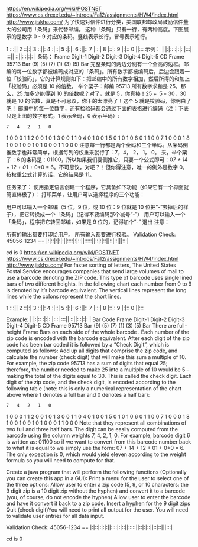 https://en.wikipedia.org/wiki/POSTNET
https://www.cs.drexel.edu/~introcs/Fa12/assignments/HW4/index.html
http://www.jiskha.com/
为了快速对信件进行分类，美国联邦邮政局鼓励信件量大的公司用「条码」来代替邮编。 这种「条码」只有一行，有两种高度。下图展示的是数字 0 - 9 对应的条码。竖线表示长行，冒号表示短行。

1   :::||
2   ::|:|
3   ::||:
4   :|::|
5   :|:|:
6   :||::
7   |:::|
8   |::|:
9   |:|::
0   ||:::
示例：   |   |:|::   :|:|:   |:::|   :::||   ::||:   :|:|:   |
条码：   Frame   Digit-1 Digit-2 Digit-3 Digit-4 Digit-5 CD  Frame
95713   Bar (9) (5) (7) (1) (3) (5) Bar
完整条码的两边分别有一个全高的边框。邮编的每一位数字都被编码成对应的「条码」。所有数字都被编码后，后边会跟着一位「校验码」，它的计算规则如下：把邮编中的所有数字相加，然后所得的和加上「校验码」必须是 10 的倍数。 举个栗子：邮编 95713 所有数字求和是 25，那么，25 加多少能得到 10 的倍数呢？对了，就是 5，你真棒！25 + ５= 30，30 就是 10 的倍数，真是不可思议，你干的太漂亮了！这个 5 就是校验码，你明白了吧！ 邮编中的每一位数字，还有检验码都会通过下面的表格进行编码（注：下表只是上图的数字形式，1 表示全码，0 表示半码）:

    7   4   2   1   0
1   0   0   0   1   1
2   0   0   1   0   1
3   0   0   1   1   0
4   0   1   0   0   1
5   0   1   0   1   0
6   0   1   1   0   0
7   1   0   0   0   1
8   1   0   0   1   0
9   1   0   1   0   0
0   1   1   0   0   0
注意每一行都是两个全码和三个半码。从条码倒推数字也非常简单，根据每列的权重来就行了：7，4， 2， 1， 0。 来，举个栗子：6 的条码是：01100，所以如果我们要倒推它，只要一个公式即可：0*7 + 1*4 + 1*2 + 0*1 + 0*0 = 6。不可思议，对吧？！但你得注意，唯一的例外是数字 0，按权重公式计算的话，它的结果是 11。

任务来了： 使用指定语言创建一个程序，它具备如下功能（如果它有一个界面就简直棒极了）： 打印菜单，让用户可以选择程序的三个功能：

用户可以输入一个邮编（5 位，9 位，或 10 位：9 位就是 10 位把“-”去掉后的样子），把它转换成一个「条码」（记得不要编码那个减号“-”）
用户可以输入一个「条码」，程序把它转回邮编，如果是 9 位的，记得加个“-”
退出
注意：

所有的输出都要打印给用户。
所有输入都要进行校验。
Validation Check:       45056-1234   ==   |:|::|:|:|:||::::|:|::||:::::||::|:|::||::|::|||:::|

cd is 0
https://en.wikipedia.org/wiki/POSTNET
https://www.cs.drexel.edu/~introcs/Fa12/assignments/HW4/index.html
http://www.jiskha.com/ For faster sorting of letters, The United States Postal Service encourages companies that send large volumes of mail to use a barcode denoting the ZIP code. This type of barcode uses single lined bars of two different heights. In the following chart each number from 0 to 9 is denoted by it’s barcode equivalent. The vertical lines represent the long lines while the colons represent the short lines.

1 :::|| 2 ::|:| 3 ::||: 4 :|::| 5 :|:|: 6 :||:: 7 |:::| 8 |::|: 9 |:|:: 0 ||:::

Example:    |   |:|::   :|:|:   |:::|   :::||   ::||:   :|:|:   |
Bar Code    Frame   Digit-1 Digit-2 Digit-3 Digit-4 Digit-5 CD  Frame
95713   Bar (9) (5) (7) (1) (3) (5) Bar
There are full-height Frame Bars on each side of the whole barcode . Each number of the zip code is encoded with the barcode equivalent. After each digit of the zip code has been bar coded it is followed by a “Check Digit”, which is computed as follows: Add up all digits that comprise the zip code, and calculate the number (check digit) that will make this sum a multiple of 10. For example, the zip code 95713 has a sum of digits that equal 25; therefore, the number needed to make 25 into a multiple of 10 would be 5 – making the total of the digits equal to 30. This is called the check digit. Each digit of the zip code, and the check digit, is encoded according to the following table (note: this is only a numerical representation of the chart above where 1 denotes a full bar and 0 denotes a half bar):

    7   4   2   1   0
1   0   0   0   1   1
2   0   0   1   0   1
3   0   0   1   1   0
4   0   1   0   0   1
5   0   1   0   1   0
6   0   1   1   0   0
7   1   0   0   0   1
8   1   0   0   1   0
9   1   0   1   0   0
0   1   1   0   0   0
Note that they represent all combinations of two full and three half bars. The digit can be easily computed from the barcode using the column weights 7, 4, 2, 1, 0. For example, barcode digit 6 is written as: 01100 so if we want to convert from this barcode number back to what it is equal to we simply use the form: 07 + 14 + 12 + 01 + 0*0 = 6. The only exception is 0, which would yield eleven according to the weight formula so you will need to compute for that.

Create a java program that will perform the following functions (Optionally you can create this app in a GUI): Print a menu for the user to select one of the three options: Allow user to enter a zip code (5, 9, or 10 characters: the 9 digit zip is a 10 digit zip without the hyphen) and convert it to a barcode (you, of course, do not encode the hyphen) Allow user to enter the barcode and have it convert it back to a zip code. Insert a hyphen for the 9 digit zips Quit (check digit)You will need to print all output for the user. You will need to validate user entries for all data input.

Validation Check: 45056-1234 == |:|::|:|:|:||::::|:|::||:::::||::|:|::||::|::|||:::|

cd is 0
